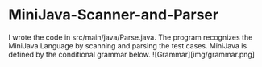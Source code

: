 # MiniJava-Scanner-and-Parser
 I wrote the code in src/main/java/Parse.java. The program recognizes the MiniJava Language by scanning and parsing the test cases. MiniJava is defined by the conditional grammar below.
 ![Grammar][img/grammar.png]